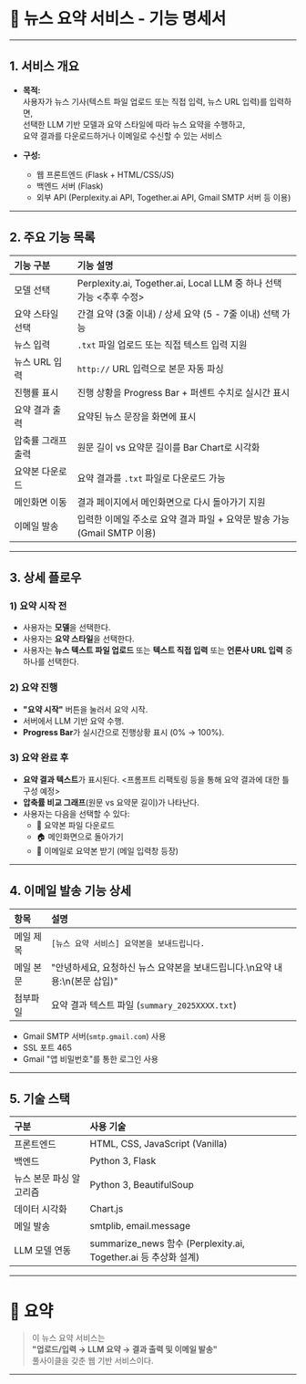 # 📰 뉴스 요약 서비스 - 기능 명세서

---

## 1. 서비스 개요

- **목적:**  
  사용자가 뉴스 기사(텍스트 파일 업로드 또는 직접 입력, 뉴스 URL 입력)를 입력하면,  
  선택한 LLM 기반 모델과 요약 스타일에 따라 뉴스 요약을 수행하고,  
  요약 결과를 다운로드하거나 이메일로 수신할 수 있는 서비스

- **구성:**  
  - 웹 프론트엔드 (Flask + HTML/CSS/JS)
  - 백엔드 서버 (Flask)
  - 외부 API (Perplexity.ai API, Together.ai API, Gmail SMTP 서버 등 이용)

---

## 2. 주요 기능 목록

| 기능 구분 | 기능 설명 |
|:---|:---|
| 모델 선택 | Perplexity.ai, Together.ai, Local LLM 중 하나 선택 가능 <추후 수정> |
| 요약 스타일 선택 | 간결 요약 (3줄 이내) / 상세 요약 (5 - 7줄 이내) 선택 가능 |
| 뉴스 입력 | `.txt` 파일 업로드 또는 직접 텍스트 입력 지원 |
| 뉴스 URL 입력 | `http://` URL 입력으로 본문 자동 파싱 |
| 진행률 표시 | 진행 상황을 Progress Bar + 퍼센트 수치로 실시간 표시 |
| 요약 결과 출력 | 요약된 뉴스 문장을 화면에 표시 |
| 압축률 그래프 출력 | 원문 길이 vs 요약문 길이를 Bar Chart로 시각화 |
| 요약본 다운로드 | 요약 결과를 `.txt` 파일로 다운로드 가능 |
| 메인화면 이동 | 결과 페이지에서 메인화면으로 다시 돌아가기 지원 |
| 이메일 발송 | 입력한 이메일 주소로 요약 결과 파일 + 요약문 발송 가능 (Gmail SMTP 이용) |

---

## 3. 상세 플로우

### 1) 요약 시작 전

- 사용자는 **모델**을 선택한다.
- 사용자는 **요약 스타일**을 선택한다.
- 사용자는 **뉴스 텍스트 파일 업로드** 또는 **텍스트 직접 입력** 또는 **언론사 URL 입력** 중 하나를 선택한다.

### 2) 요약 진행

- **"요약 시작"** 버튼을 눌러서 요약 시작.
- 서버에서 LLM 기반 요약 수행.
- **Progress Bar**가 실시간으로 진행상황 표시 (0% → 100%).

### 3) 요약 완료 후

- **요약 결과 텍스트**가 표시된다. <프롬프트 리팩토링 등을 통해 요약 결과에 대한 틀 구성 예정>
- **압축률 비교 그래프**(원문 vs 요약문 길이)가 나타난다.
- 사용자는 다음을 선택할 수 있다:
  - 📄 요약본 파일 다운로드
  - 🏠 메인화면으로 돌아가기
  - 📧 이메일로 요약본 받기 (메일 입력창 등장)

---

## 4. 이메일 발송 기능 상세

| 항목 | 설명 |
|:---|:---|
| 메일 제목 | `[뉴스 요약 서비스] 요약본을 보내드립니다.` |
| 메일 본문 | "안녕하세요, 요청하신 뉴스 요약본을 보내드립니다.\n요약 내용:\n(본문 삽입)" |
| 첨부파일 | 요약 결과 텍스트 파일 (`summary_2025XXXX.txt`) |

- Gmail SMTP 서버(`smtp.gmail.com`) 사용
- SSL 포트 465
- Gmail "앱 비밀번호"를 통한 로그인 사용

---

## 5. 기술 스택

| 구분 | 사용 기술 |
|:---|:---|
| 프론트엔드 | HTML, CSS, JavaScript (Vanilla) |
| 백엔드 | Python 3, Flask |
| 뉴스 본문 파싱 알고리즘 | Python 3, BeautifulSoup |
| 데이터 시각화 | Chart.js |
| 메일 발송 | smtplib, email.message |
| LLM 모델 연동 | summarize_news 함수 (Perplexity.ai, Together.ai 등 추상화 설계)

---

# 🎯 요약

> 이 뉴스 요약 서비스는  
> **"업로드/입력 → LLM 요약 → 결과 출력 및 이메일 발송"**  
> 풀사이클을 갖춘 웹 기반 서비스이다. 

---